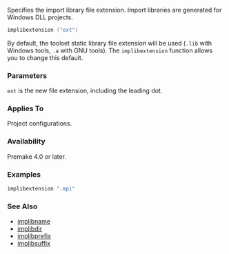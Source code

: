Specifies the import library file extension. Import libraries are generated for Windows DLL projects.

```lua
implibextension ("ext")
```

By default, the toolset static library file extension will be used (`.lib` with Windows tools, `.a` with GNU tools). The `implibextension` function allows you to change this default.

### Parameters ###

`ext` is the new file extension, including the leading dot.

### Applies To ###

Project configurations.

### Availability ###

Premake 4.0 or later.

### Examples ###

```lua
implibextension ".mpi"
```

### See Also ###

* [implibname](implibname.md)
* [implibdir](implibdir.md)
* [implibprefix](implibprefix.md)
* [implibsuffix](implibsuffix.md)


